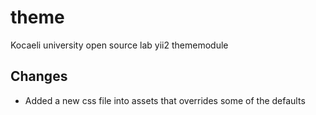 # theme
Kocaeli university open source lab yii2 thememodule

## Changes
* Added a new css file into assets that overrides some of the defaults